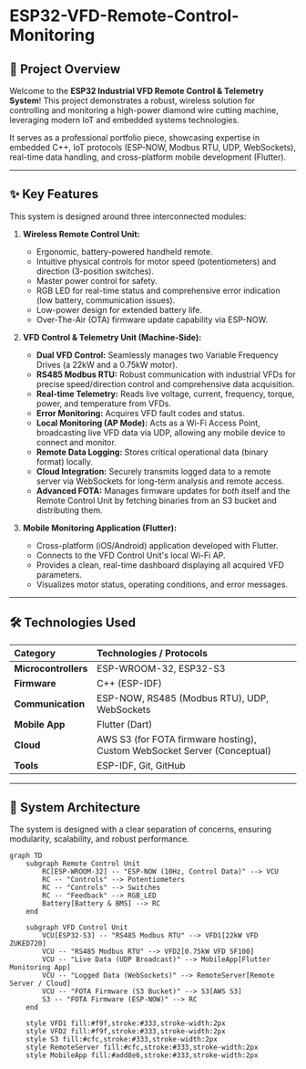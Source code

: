 # ESP32-VFD-Remote-Control-Monitoring

## 🚀 Project Overview

Welcome to the **ESP32 Industrial VFD Remote Control & Telemetry System**! This project demonstrates a robust, wireless solution for controlling and monitoring a high-power diamond wire cutting machine, leveraging modern IoT and embedded systems technologies.

It serves as a professional portfolio piece, showcasing expertise in embedded C++, IoT protocols (ESP-NOW, Modbus RTU, UDP, WebSockets), real-time data handling, and cross-platform mobile development (Flutter).

---

## ✨ Key Features

This system is designed around three interconnected modules:

1.  **Wireless Remote Control Unit:**
    * Ergonomic, battery-powered handheld remote.
    * Intuitive physical controls for motor speed (potentiometers) and direction (3-position switches).
    * Master power control for safety.
    * RGB LED for real-time status and comprehensive error indication (low battery, communication issues).
    * Low-power design for extended battery life.
    * Over-The-Air (OTA) firmware update capability via ESP-NOW.

2.  **VFD Control & Telemetry Unit (Machine-Side):**
    * **Dual VFD Control:** Seamlessly manages two Variable Frequency Drives (a 22kW and a 0.75kW motor).
    * **RS485 Modbus RTU:** Robust communication with industrial VFDs for precise speed/direction control and comprehensive data acquisition.
    * **Real-time Telemetry:** Reads live voltage, current, frequency, torque, power, and temperature from VFDs.
    * **Error Monitoring:** Acquires VFD fault codes and status.
    * **Local Monitoring (AP Mode):** Acts as a Wi-Fi Access Point, broadcasting live VFD data via UDP, allowing any mobile device to connect and monitor.
    * **Remote Data Logging:** Stores critical operational data (binary format) locally.
    * **Cloud Integration:** Securely transmits logged data to a remote server via WebSockets for long-term analysis and remote access.
    * **Advanced FOTA:** Manages firmware updates for *both* itself and the Remote Control Unit by fetching binaries from an S3 bucket and distributing them.

3.  **Mobile Monitoring Application (Flutter):**
    * Cross-platform (iOS/Android) application developed with Flutter.
    * Connects to the VFD Control Unit's local Wi-Fi AP.
    * Provides a clean, real-time dashboard displaying all acquired VFD parameters.
    * Visualizes motor status, operating conditions, and error messages.

---

## 🛠️ Technologies Used

| Category         | Technologies / Protocols                                  |
| :--------------- | :-------------------------------------------------------- |
| **Microcontrollers** | ESP-WROOM-32, ESP32-S3                                    |
| **Firmware** | C++ (ESP-IDF)                         |
| **Communication**| ESP-NOW, RS485 (Modbus RTU), UDP, WebSockets              |
| **Mobile App** | Flutter (Dart)                                            |
| **Cloud** | AWS S3 (for FOTA firmware hosting), Custom WebSocket Server (Conceptual) |
| **Tools** | ESP-IDF, Git, GitHub                                   |

---

## 🧩 System Architecture

The system is designed with a clear separation of concerns, ensuring modularity, scalability, and robust performance.

```mermaid
graph TD
    subgraph Remote Control Unit
        RC[ESP-WROOM-32] -- "ESP-NOW (10Hz, Control Data)" --> VCU
        RC -- "Controls" --> Potentiometers
        RC -- "Controls" --> Switches
        RC -- "Feedback" --> RGB_LED
        Battery[Battery & BMS] --> RC
    end

    subgraph VFD Control Unit
        VCU[ESP32-S3] -- "RS485 Modbus RTU" --> VFD1[22kW VFD ZUKED720]
        VCU -- "RS485 Modbus RTU" --> VFD2[0.75kW VFD SF100]
        VCU -- "Live Data (UDP Broadcast)" --> MobileApp[Flutter Monitoring App]
        VCU -- "Logged Data (WebSockets)" --> RemoteServer[Remote Server / Cloud]
        VCU -- "FOTA Firmware (S3 Bucket)" --> S3[AWS S3]
        S3 -- "FOTA Firmware (ESP-NOW)" --> RC
    end

    style VFD1 fill:#f9f,stroke:#333,stroke-width:2px
    style VFD2 fill:#f9f,stroke:#333,stroke-width:2px
    style S3 fill:#cfc,stroke:#333,stroke-width:2px
    style RemoteServer fill:#cfc,stroke:#333,stroke-width:2px
    style MobileApp fill:#add8e6,stroke:#333,stroke-width:2px
```
